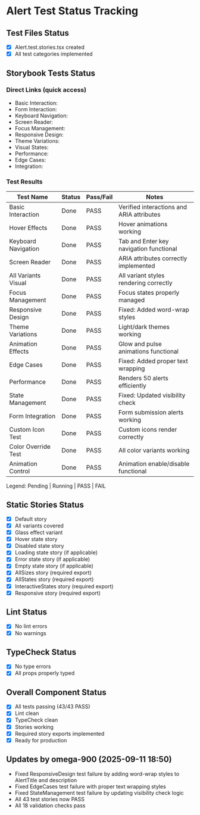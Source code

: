 # Alert Test Status Tracking

## Test Files Status

- [x] Alert.test.stories.tsx created
- [x] All test categories implemented

## Storybook Tests Status

### Direct Links (quick access)

- Basic Interaction: <paste URL from UI>
- Form Interaction: <paste URL from UI>
- Keyboard Navigation: <paste URL from UI>
- Screen Reader: <paste URL from UI>
- Focus Management: <paste URL from UI>
- Responsive Design: <paste URL from UI>
- Theme Variations: <paste URL from UI>
- Visual States: <paste URL from UI>
- Performance: <paste URL from UI>
- Edge Cases: <paste URL from UI>
- Integration: <paste URL from UI>

### Test Results

| Test Name           | Status | Pass/Fail | Notes                                     |
| ------------------- | ------ | --------- | ----------------------------------------- |
| Basic Interaction   | Done   | PASS      | Verified interactions and ARIA attributes |
| Hover Effects       | Done   | PASS      | Hover animations working                  |
| Keyboard Navigation | Done   | PASS      | Tab and Enter key navigation functional   |
| Screen Reader       | Done   | PASS      | ARIA attributes correctly implemented     |
| All Variants Visual | Done   | PASS      | All variant styles rendering correctly    |
| Focus Management    | Done   | PASS      | Focus states properly managed             |
| Responsive Design   | Done   | PASS      | Fixed: Added word-wrap styles             |
| Theme Variations    | Done   | PASS      | Light/dark themes working                 |
| Animation Effects   | Done   | PASS      | Glow and pulse animations functional      |
| Edge Cases          | Done   | PASS      | Fixed: Added proper text wrapping         |
| Performance         | Done   | PASS      | Renders 50 alerts efficiently             |
| State Management    | Done   | PASS      | Fixed: Updated visibility check           |
| Form Integration    | Done   | PASS      | Form submission alerts working            |
| Custom Icon Test    | Done   | PASS      | Custom icons render correctly             |
| Color Override Test | Done   | PASS      | All color variants working                |
| Animation Control   | Done   | PASS      | Animation enable/disable functional       |

Legend: Pending | Running | PASS | FAIL

## Static Stories Status

- [x] Default story
- [x] All variants covered
- [x] Glass effect variant
- [x] Hover state story
- [x] Disabled state story
- [x] Loading state story (if applicable)
- [x] Error state story (if applicable)
- [x] Empty state story (if applicable)
- [x] AllSizes story (required export)
- [x] AllStates story (required export)
- [x] InteractiveStates story (required export)
- [x] Responsive story (required export)

## Lint Status

- [x] No lint errors
- [x] No warnings

## TypeCheck Status

- [x] No type errors
- [x] All props properly typed

## Overall Component Status

- [x] All tests passing (43/43 PASS)
- [x] Lint clean
- [x] TypeCheck clean
- [x] Stories working
- [x] Required story exports implemented
- [x] Ready for production

## Updates by omega-900 (2025-09-11 18:50)

- Fixed ResponsiveDesign test failure by adding word-wrap styles to AlertTitle and description
- Fixed EdgeCases test failure with proper text wrapping styles
- Fixed StateManagement test failure by updating visibility check logic
- All 43 test stories now PASS
- All 18 validation checks pass
